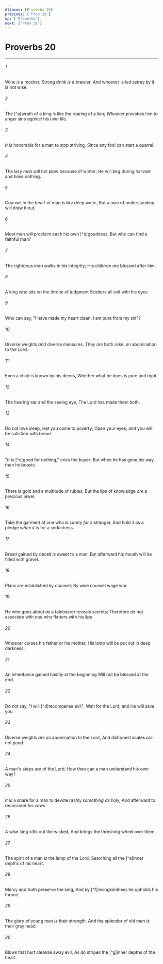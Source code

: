 ```yaml
---
Aliases: [Proverbs 20]
previous: ['Prov 19']
up: ['Proverbs']
next: ['Prov 21']
---
```

# Proverbs 20

***


###### 1 
Wine _is_ a mocker, Strong drink _is_ a brawler, And whoever is led astray by it is not wise. 

###### 2 
The [^a]wrath of a king _is_ like the roaring of a lion; _Whoever_ provokes him to anger sins _against_ his own life. 

###### 3 
_It is_ honorable for a man to stop striving, Since any fool can start a quarrel. 

###### 4 
The lazy _man_ will not plow because of winter; He will beg during harvest and _have_ nothing. 

###### 5 
Counsel in the heart of man _is like_ deep water, But a man of understanding will draw it out. 

###### 6 
Most men will proclaim each his own [^b]goodness, But who can find a faithful man? 

###### 7 
The righteous _man_ walks in his integrity; His children _are_ blessed after him. 

###### 8 
A king who sits on the throne of judgment Scatters all evil with his eyes. 

###### 9 
Who can say, "I have made my heart clean, I am pure from my sin"? 

###### 10 
Diverse weights _and_ diverse measures, They _are_ both alike, an abomination to the Lord. 

###### 11 
Even a child is known by his deeds, Whether what he does _is_ pure and right. 

###### 12 
The hearing ear and the seeing eye, The Lord has made them both. 

###### 13 
Do not love sleep, lest you come to poverty; Open your eyes, _and_ you will be satisfied with bread. 

###### 14 
"_It is_ [^c]good for nothing," cries the buyer; But when he has gone his way, then he boasts. 

###### 15 
There is gold and a multitude of rubies, But the lips of knowledge _are_ a precious jewel. 

###### 16 
Take the garment of one who is surety _for_ a stranger, And hold it as a pledge _when it_ is for a seductress. 

###### 17 
Bread gained by deceit _is_ sweet to a man, But afterward his mouth will be filled with gravel. 

###### 18 
Plans are established by counsel; By wise counsel wage war. 

###### 19 
He who goes about _as_ a talebearer reveals secrets; Therefore do not associate with one who flatters with his lips. 

###### 20 
Whoever curses his father or his mother, His lamp will be put out in deep darkness. 

###### 21 
An inheritance gained hastily at the beginning Will not be blessed at the end. 

###### 22 
Do not say, "I will [^d]recompense evil"; Wait for the Lord, and He will save you. 

###### 23 
Diverse weights _are_ an abomination to the Lord, And dishonest scales _are_ not good. 

###### 24 
A man's steps _are_ of the Lord; How then can a man understand his own way? 

###### 25 
_It is_ a snare for a man to devote rashly _something as_ holy, And afterward to reconsider _his_ vows. 

###### 26 
A wise king sifts out the wicked, And brings the threshing wheel over them. 

###### 27 
The spirit of a man _is_ the lamp of the Lord, Searching all the [^e]inner depths of his heart. 

###### 28 
Mercy and truth preserve the king, And by [^f]lovingkindness he upholds his throne. 

###### 29 
The glory of young men _is_ their strength, And the splendor of old men _is_ their gray head. 

###### 30 
Blows that hurt cleanse away evil, As _do_ stripes the [^g]inner depths of the heart.
